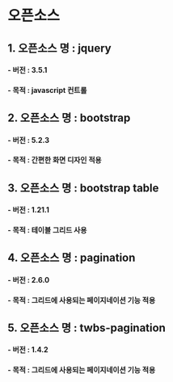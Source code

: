 
# 오픈소스
## 1. 오픈소스 명 : jquery
#### - 버전 : 3.5.1
#### - 목적 : javascript 컨트롤

## 2. 오픈소스 명 : bootstrap
#### - 버전 : 5.2.3
#### - 목적 : 간편한 화면 디자인 적용

## 3. 오픈소스 명 : bootstrap table 
#### - 버전 : 1.21.1
#### - 목적 : 테이블 그리드 사용

## 4. 오픈소스 명 : pagination 
#### - 버전 : 2.6.0
#### - 목적 : 그리드에 사용되는 페이지네이션 기능 적용

## 5. 오픈소스 명 : twbs-pagination 
#### - 버전 : 1.4.2
#### - 목적 : 그리드에 사용되는 페이지네이션 기능 적용
